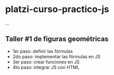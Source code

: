 # platzi-curso-practico-js

...

## Taller #1 de figuras geométricas

- 1er paso: definir las fórmulas
- 2do paso: implementar las fórmulas en JS
-  3er paso: crear funciones en JS
- 4to paso: integrar JS con HTML